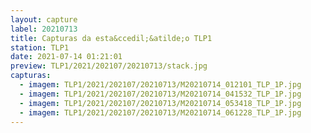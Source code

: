 ```yaml
---
layout: capture
label: 20210713
title: Capturas da esta&ccedil;&atilde;o TLP1
station: TLP1
date: 2021-07-14 01:21:01
preview: TLP1/2021/202107/20210713/stack.jpg
capturas:
  - imagem: TLP1/2021/202107/20210713/M20210714_012101_TLP_1P.jpg
  - imagem: TLP1/2021/202107/20210713/M20210714_041532_TLP_1P.jpg
  - imagem: TLP1/2021/202107/20210713/M20210714_053418_TLP_1P.jpg
  - imagem: TLP1/2021/202107/20210713/M20210714_061228_TLP_1P.jpg
---
```


